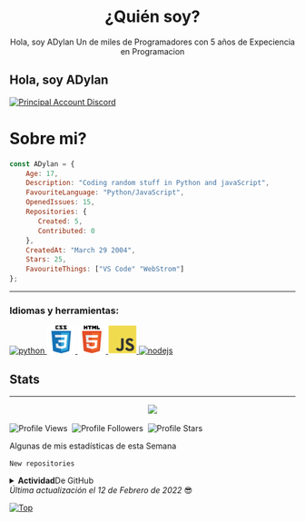 <h1 align="center">¿Quién soy?</h1>
<p align="center">Hola, soy ADylan Un de miles de Programadores con 5 años de Expeciencia en Programacion</p>

## Hola, soy ADylan


<a href="https://discord.com/users/939467880897081354">
<img align="centre" src="https://discord.c99.nl/widget/theme-5/939467880897081354.png" alt="Principal Account Discord"/>
</a>

# Sobre mi?

    
```js
const ADylan = {
    Age: 17,
    Description: "Coding random stuff in Python and javaScript",
    FavouriteLanguage: "Python/JavaScript",
    OpenedIssues: 15,
    Repositories: {
       Created: 5,
       Contributed: 0
    },
    CreatedAt: "March 29 2004",
    Stars: 25,
    FavouriteThings: ["VS Code" "WebStrom"]
};
```
<hr>
<div>
<h3 align="left">Idiomas y herramientas:</h3>
<a href="https://python.org" target="_blank"> <img src="https://www.vectorlogo.zone/logos/python/python-icon.svg" alt="python" width="50" height="50"/> </a> <a href="https://www.w3schools.com/css/" target="_blank"> <img src="https://raw.githubusercontent.com/devicons/devicon/master/icons/css3/css3-original-wordmark.svg" alt="css3" width="50" height="50"/> </a> <a href="https://www.w3.org/html/" target="_blank"> <img src="https://raw.githubusercontent.com/devicons/devicon/master/icons/html5/html5-original-wordmark.svg" alt="html5" width="50" height="50"/> </a><a href="https://developer.mozilla.org/en-US/docs/Web/JavaScript" target="_blank"> <img src="https://raw.githubusercontent.com/devicons/devicon/master/icons/javascript/javascript-original.svg" alt="javascript" width="50" height="50"/> </a> <a href="https://nodejs.org" target="_blank"> <img src="https://satan-is.live/files/nodejs.ico" alt="nodejs" width="50" height="50"/> </a></p>
</div>

## Stats
<hr>
<div align="center"><img src="https://github-profile-trophy.vercel.app/?username=zADylan&theme=tokyonight"></div>

![Profile Views](https://komarev.com/ghpvc/?username=zADylan&color=blue)&nbsp;&nbsp;![Profile Followers](https://img.shields.io/badge/Followers-10-blue)&nbsp;&nbsp;![Profile Stars](https://img.shields.io/badge/Stars-10-red)

Algunas de mis estadísticas de esta Semana
<!--START_SECTION:waka-->
```text
New repositories
```
<!--END_SECTION:waka-->

<details>
    <summary><b>Actividad</b>De GitHub</summary>
    <img align="left" src="https://github-readme-stats.vercel.app/api?username=zAdylan&theme=tokyonight"><img align="right" src="https://github-readme-stats.vercel.app/api/top-langs/?username=AahhsSjsj&theme=tokyonight&hide=batchfile">
    <img src="https://github-readme-streak-stats.herokuapp.com/?user=AahhsSjsj&theme=tokyonight">
</details>
<i>Última actualización el 12 de Febrero de 2022</i> 😎

  
[![Top](https://github-readme-stats.vercel.app/api/top-langs/?username=zADylan&exclude_repo=eslint-config&theme=dracula)](https://satan-is.live)